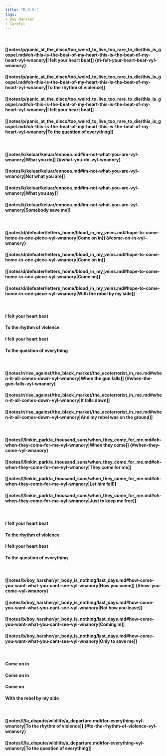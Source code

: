```yaml
---
title: "R.O.V."
tags:
- Boy Harsher
- Careful
---
```

&nbsp;
#### [[notes/p/panic_at_the_disco/too_weird_to_live_too_rare_to_die/this_is_gospel.md#oh-this-is-the-beat-of-my-heart-this-is-the-beat-of-my-heart-vyl-wnanory|I felt your heart beat]] {#i-felt-your-heart-beat-vyl-wnanory}
#### [[notes/p/panic_at_the_disco/too_weird_to_live_too_rare_to_die/this_is_gospel.md#oh-this-is-the-beat-of-my-heart-this-is-the-beat-of-my-heart-vyl-wnanory|To the rhythm of violence]]
#### [[notes/p/panic_at_the_disco/too_weird_to_live_too_rare_to_die/this_is_gospel.md#oh-this-is-the-beat-of-my-heart-this-is-the-beat-of-my-heart-vyl-wnanory|I felt your heart beat]]
#### [[notes/p/panic_at_the_disco/too_weird_to_live_too_rare_to_die/this_is_gospel.md#oh-this-is-the-beat-of-my-heart-this-is-the-beat-of-my-heart-vyl-wnanory|To the question of everything]]
&nbsp;
#### [[notes/k/keluar/keluar/ennoea.md#im-not-what-you-are-vyl-wnanory|What you do]] {#what-you-do-vyl-wnanory}
#### [[notes/k/keluar/keluar/ennoea.md#im-not-what-you-are-vyl-wnanory|Not what you are]]
#### [[notes/k/keluar/keluar/ennoea.md#im-not-what-you-are-vyl-wnanory|What you say]]
#### [[notes/k/keluar/keluar/ennoea.md#im-not-what-you-are-vyl-wnanory|Somebody save me]]
&nbsp;
#### [[notes/d/defeater/letters_home/blood_in_my_veins.md#hope-to-come-home-in-one-piece-vyl-wnanory|Come on in]] {#come-on-in-vyl-wnanory}
#### [[notes/d/defeater/letters_home/blood_in_my_veins.md#hope-to-come-home-in-one-piece-vyl-wnanory|Come on in]]
#### [[notes/d/defeater/letters_home/blood_in_my_veins.md#hope-to-come-home-in-one-piece-vyl-wnanory|Come on]]
#### [[notes/d/defeater/letters_home/blood_in_my_veins.md#hope-to-come-home-in-one-piece-vyl-wnanory|With the rebel by my side]]
&nbsp;
#### I felt your heart beat
#### To the rhythm of violence
#### I felt your heart beat
#### To the question of everything
&nbsp;
#### [[notes/r/rise_against/the_black_market/the_ecoterrorist_in_me.md#when-it-all-comes-down-vyl-wnanory|When the gun falls]] {#when-the-gun-falls-vyl-wnanory}
#### [[notes/r/rise_against/the_black_market/the_ecoterrorist_in_me.md#when-it-all-comes-down-vyl-wnanory|It falls down]]
#### [[notes/r/rise_against/the_black_market/the_ecoterrorist_in_me.md#when-it-all-comes-down-vyl-wnanory|And my rebel was on the ground]]
&nbsp;
#### [[notes/l/linkin_park/a_thousand_suns/when_they_come_for_me.md#oh-when-they-come-for-me-vyl-wnanory|When they come]] {#when-they-come-vyl-wnanory}
#### [[notes/l/linkin_park/a_thousand_suns/when_they_come_for_me.md#oh-when-they-come-for-me-vyl-wnanory|They come for me]]
#### [[notes/l/linkin_park/a_thousand_suns/when_they_come_for_me.md#oh-when-they-come-for-me-vyl-wnanory|Let him fall]]
#### [[notes/l/linkin_park/a_thousand_suns/when_they_come_for_me.md#oh-when-they-come-for-me-vyl-wnanory|Just to keep me free]]
&nbsp;
#### I felt your heart beat
#### To the rhythm of violence
#### I felt your heart beat
#### To the question of everything
&nbsp;
#### [[notes/b/boy_harsher/yr_body_is_nothing/last_days.md#how-come-you-want-what-you-cant-see-vyl-wnanory|How you come]] {#how-you-come-vyl-wnanory}
#### [[notes/b/boy_harsher/yr_body_is_nothing/last_days.md#how-come-you-want-what-you-cant-see-vyl-wnanory|Not how you leave]]
#### [[notes/b/boy_harsher/yr_body_is_nothing/last_days.md#how-come-you-want-what-you-cant-see-vyl-wnanory|Coming in]]
#### [[notes/b/boy_harsher/yr_body_is_nothing/last_days.md#how-come-you-want-what-you-cant-see-vyl-wnanory|Only to save me]]
&nbsp;
#### Come on in
#### Come on in
#### Come on
#### With the rebel by my side
&nbsp;
#### [[notes/l/la_dispute/wildlife/a_departure.md#for-everything-vyl-wnanory|To the rhythm of violence]] {#to-the-rhythm-of-violence-vyl-wnanory}
#### [[notes/l/la_dispute/wildlife/a_departure.md#for-everything-vyl-wnanory|To the question of everything]]

